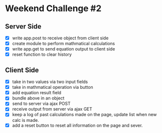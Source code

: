 # Weekend Challenge #2

## Server Side

- [X] write app.post to receive object from client side
- [X] create module to perform mathmatical calculations
- [X] write app.get to send equation output to client side
- [X] reset function to clear history

## Client Side

- [X] take in two values via two input fields
- [X] take in mathmatical operation via button
- [X] add equation result field
- [X] bundle above in an object
- [X] send to server via ajax POST 
- [X] receive output from server via ajax GET
- [X] keep a log of past calculations made on the page, update list when new calc is made.
- [X] add a reset button to reset all information on the page and sever.